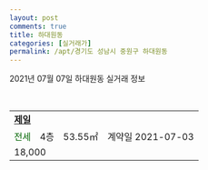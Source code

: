 ```yaml
---
layout: post
comments: true
title: 하대원동
categories: [실거래가]
permalink: /apt/경기도 성남시 중원구 하대원동
---
```


2021년 07월 07일 하대원동 실거래 정보

<script type="text/javascript">
  google.charts.load('current', {'packages':['corechart']});
  google.charts.setOnLoadCallback(drawChart);

  function drawChart() {
    var data = google.visualization.arrayToDataTable([['거래일', '매매', '전월세', '전매'], ['20-07', 33, 23, 0], ['20-08', 19, 25, 0], ['20-09', 18, 17, 0], ['20-10', 28, 18, 0], ['20-11', 18, 10, 0], ['20-12', 18, 20, 0], ['21-01', 18, 13, 0], ['21-02', 16, 16, 0], ['21-03', 20, 22, 0], ['21-04', 10, 13, 0], ['21-05', 15, 11, 0], ['21-06', 10, 10, 0], ['21-07', 0, 1, 0]]);

    var options = {
      title: '최근 유형별 거래량 추이',
      legend: { position: 'bottom' }
    };

    var chart = new google.visualization.LineChart(document.getElementById('columnchart_material'));
    chart.draw(data, (options));
  }
</script>

<div id="columnchart_material" style="width: 95%; margin-left: -35px; display: block"></div>
<br>
<table>
  <tr>
    <td colspan="4" style="font-weight: bold;"><a href="https://search.naver.com/search.naver?query=하대원동 제일">제일</a></td>
  </tr>
    
  <tr>
    <td><a style="color: darkgreen">전세</a></td>
    <td>4층</td>
    <td>53.55㎡</td>
    <td>계약일 2021-07-03</td>
  </tr>
  <tr>
    <td colspan="4">18,000</td>
  </tr>
    
</table>
    